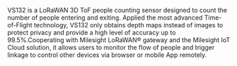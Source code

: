 VS132 is a LoRaWAN 3D ToF people counting sensor designed to count the number of people entering and exiting. Applied the most advanced Time-of-Flight technology, VS132 only obtains depth maps instead of images to protect privacy and provide a high level of accuracy up to 99.5%.Cooperating with Milesight LoRaWAN® gateway and the Milesight IoT Cloud solution, it allows users to monitor the flow of people and trigger linkage to control other devices via browser or mobile App remotely.
